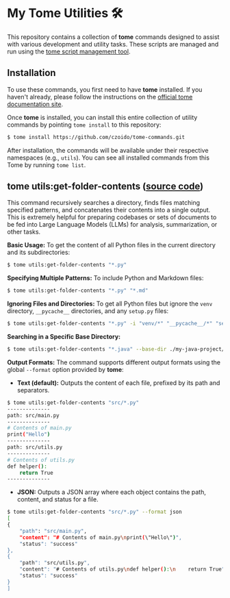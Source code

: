 # My Tome Utilities 🛠️

This repository contains a collection of **tome** commands designed to assist
with various development and utility tasks. These scripts are managed and run
using the [tome script management tool](https://jfrog.github.io/tome/).

## Installation

To use these commands, you first need to have **tome** installed. If you haven't
already, please follow the instructions on the [official tome documentation
site](https://jfrog.github.io/tome/).

Once **tome** is installed, you can install this entire collection of utility
commands by pointing `tome install` to this repository:

```bash
$ tome install https://github.com/czoido/tome-commands.git
```

After installation, the commands will be available under their respective
namespaces (e.g., `utils`). You can see all installed commands from this Tome by
running `tome list`.

## tome utils:get-folder-contents ([source code](./utils/get-folder-contents.py))

This command recursively searches a directory, finds files matching specified
patterns, and concatenates their contents into a single output. This is
extremely helpful for preparing codebases or sets of documents to be fed into
Large Language Models (LLMs) for analysis, summarization, or other tasks.

**Basic Usage:** To get the content of all Python files in the current directory
and its subdirectories:

```bash
$ tome utils:get-folder-contents "*.py"
```

**Specifying Multiple Patterns:** To include Python and Markdown files:

```bash
$ tome utils:get-folder-contents "*.py" "*.md"
```

**Ignoring Files and Directories:** To get all Python files but ignore the
`venv` directory, `__pycache__` directories, and any `setup.py` files:

```bash
$ tome utils:get-folder-contents "*.py" -i "venv/*" "__pycache__/*" "setup.py"
```

**Searching in a Specific Base Directory:**
```bash
$ tome utils:get-folder-contents "*.java" --base-dir ./my-java-project/src
```

**Output Formats:** The command supports different output formats using the
global `--format` option provided by **tome**:

* **Text (default):** Outputs the content of each file, prefixed by its path and
  separators.

```bash
$ tome utils:get-folder-contents "src/*.py"
--------------
path: src/main.py
--------------
# Contents of main.py
print("Hello")
--------------
path: src/utils.py
--------------
# Contents of utils.py
def helper():
    return True
--------------
```

* **JSON:** Outputs a JSON array where each object contains the path, content,
  and status for a file.

```bash
$ tome utils:get-folder-contents "src/*.py" --format json
[
{
    "path": "src/main.py",
    "content": "# Contents of main.py\nprint(\"Hello\")",
    "status": "success"
},
{
    "path": "src/utils.py",
    "content": "# Contents of utils.py\ndef helper():\n    return True",
    "status": "success"
}
]
```
